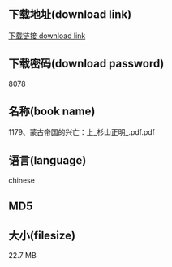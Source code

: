 ## 下载地址(download link)
[下载链接 download link](https://voluble-croquembouche-d321dc.netlify.app/?s=1179%E3%80%81%E8%92%99%E5%8F%A4%E5%B8%9D%E5%9B%BD%E7%9A%84%E5%85%B4%E4%BA%A1%EF%BC%9A%E4%B8%8A_%E6%9D%89%E5%B1%B1%E6%AD%A3%E6%98%8E_.pdf)

## 下载密码(download password)
8078

## 名称(book name)
1179、蒙古帝国的兴亡：上_杉山正明_.pdf.pdf

## 语言(language)
chinese

## MD5


## 大小(filesize)
22.7 MB
